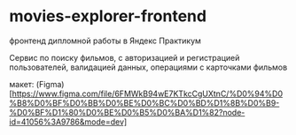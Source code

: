 # movies-explorer-frontend
фронтенд дипломной работы в Яндекс Практикум

Сервис по поиску фильмов, с авторизацией и регистрацией пользователей, валидацией данных, операциями с карточками фильмов

макет: (Figma)[https://www.figma.com/file/6FMWkB94wE7KTkcCgUXtnC/%D0%94%D0%B8%D0%BF%D0%BB%D0%BE%D0%BC%D0%BD%D1%8B%D0%B9-%D0%BF%D1%80%D0%BE%D0%B5%D0%BA%D1%82?node-id=41056%3A9786&mode=dev]

 
